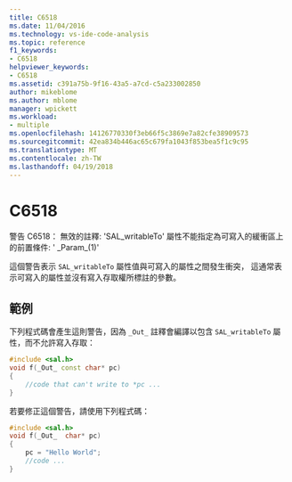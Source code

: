 ```yaml
---
title: C6518
ms.date: 11/04/2016
ms.technology: vs-ide-code-analysis
ms.topic: reference
f1_keywords:
- C6518
helpviewer_keywords:
- C6518
ms.assetid: c391a75b-9f16-43a5-a7cd-c5a233002850
author: mikeblome
ms.author: mblome
manager: wpickett
ms.workload:
- multiple
ms.openlocfilehash: 14126770330f3eb66f5c3869e7a82cfe38909573
ms.sourcegitcommit: 42ea834b446ac65c679fa1043f853bea5f1c9c95
ms.translationtype: MT
ms.contentlocale: zh-TW
ms.lasthandoff: 04/19/2018
---
```

# <a name="c6518"></a>C6518
警告 C6518： 無效的註釋: 'SAL_writableTo' 屬性不能指定為可寫入的緩衝區上的前置條件: ' _Param\_(1)'

 這個警告表示 `SAL_writableTo` 屬性值與可寫入的屬性之間發生衝突， 這通常表示可寫入的屬性並沒有寫入存取權所標註的參數。

## <a name="example"></a>範例
 下列程式碼會產生這則警告，因為 `_Out_` 註釋會編譯以包含 `SAL_writableTo` 屬性，而不允許寫入存取：

```cpp
#include <sal.h>
void f(_Out_ const char* pc)
{
    //code that can't write to *pc ...
}
```

 若要修正這個警告，請使用下列程式碼：

```cpp
#include <sal.h>
void f(_Out_  char* pc)
{
    pc = "Hello World";
    //code ...
}
```